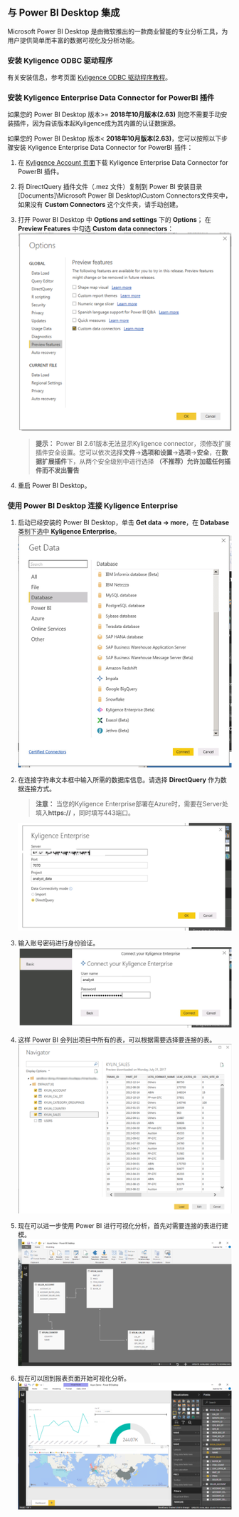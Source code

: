 ## 与 Power BI Desktop 集成

Microsoft Power BI Desktop 是由微软推出的一款商业智能的专业分析工具，为用户提供简单而丰富的数据可视化及分析功能。

### 安装 Kyligence ODBC 驱动程序

有关安装信息，参考页面 [Kyligence ODBC 驱动程序教程](../driver/kyligence_odbc.cn.md)。

### 安装 Kyligence Enterprise Data Connector for PowerBI 插件

如果您的 Power BI Desktop 版本>= **2018年10月版本(2.63)** 则您不需要手动安装插件，因为自该版本起Kyligence成为其内置的认证数据源。

如果您的 Power BI Desktop 版本< **2018年10月版本(2.63)**，您可以按照以下步骤安装 Kyligence Enterprise Data Connector for PowerBI 插件：

1. 在 [Kyligence Account 页面](http://account.kyligence.io)下载 Kyligence Enterprise Data Connector for PowerBI 插件。

2. 将 DirectQuery 插件文件（.mez 文件）复制到 Power BI 安装目录[Documents]\Microsoft Power BI Desktop\Custom Connectors文件夹中，如果没有 **Custom Connectors** 这个文件夹，请手动创建。

3. 打开 Power BI Desktop 中 **Options and settings** 下的 **Options**；
   在 **Preview Features** 中勾选 **Custom data connectors**： ![勾选 Custom data connectors](images/powerbi/Picture11.png)

   > **提示：** Power BI 2.61版本无法显示Kyligence connector，须修改扩展插件安全设置。您可以依次选择**文件**->**选项和设置**->**选项**->**安全**，在**数据扩展插件**下，从两个安全级别中进行选择 **（不推荐）允许加载任何插件而不发出警告**

4. 重启 Power BI Desktop。

### 使用 Power BI Desktop 连接 Kyligence Enterprise

1. 启动已经安装的 Power BI Desktop，单击 **Get data -> more**，在 **Database** 类别下选中 **Kyligence Enterprise**。
    ![选中 Kyligence Enterprise](images/powerbi/Picture5.png)

2. 在连接字符串文本框中输入所需的数据库信息。请选择 **DirectQuery** 作为数据连接方式。

      > **注意：** 当您的Kyligence Enterprise部署在Azure时，需要在Server处填入**https://** ，同时填写443端口。

      ![数据连接方式：DirectQuery](images/powerbi/Picture6.png)

3. 输入账号密码进行身份验证。![登录连接 Kyligence Enterprise](images/powerbi/Picture7.png)

4. 这样 Power BI 会列出项目中所有的表，可以根据需要选择要连接的表。![根据需要选择表](images/powerbi/Picture8.png)

5. 现在可以进一步使用 Power BI 进行可视化分析，首先对需要连接的表进行建模。![对需要连接的表建模](images/powerbi/Picture9.png)

6. 现在可以回到报表页面开始可视化分析。![进行可视化分析](images/powerbi/Picture10.png)
